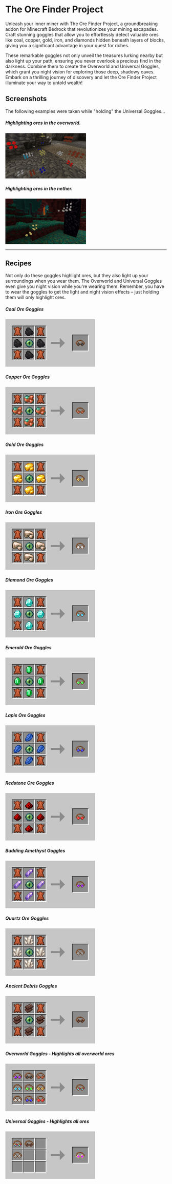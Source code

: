 The Ore Finder Project
===

Unleash your inner miner with The Ore Finder Project, a groundbreaking addon for Minecraft Bedrock that revolutionizes your mining escapades. Craft stunning goggles that allow you to effortlessly detect valuable ores like coal, copper, gold, iron, and diamonds hidden beneath layers of blocks, giving you a significant advantage in your quest for riches.

These remarkable goggles not only unveil the treasures lurking nearby but also light up your path, ensuring you never overlook a precious find in the darkness. Combine them to create the Overworld and Universal Goggles, which grant you night vision for exploring those deep, shadowy caves. Embark on a thrilling journey of discovery and let the Ore Finder Project illuminate your way to untold wealth!

Screenshots
---
The following examples were taken while "holding" the Universal Goggles...

##### Highlighting ores in the overworld.
<img src="/screenshots/overworld_example.png" alt="Look for ores in the overworld." width="50%" />

##### Highlighting ores in the nether.
<img src="/screenshots/nether_example.png" alt="Look for ores in the nether" width="50%" />

***
Recipes
---
Not only do these goggles highlight ores, but they also light up your surroundings when you wear them. The Overworld and Universal Goggles even give you night vision while you're wearing them. Remember, you have to wear the goggles to get the light and night vision effects – just holding them will only highlight ores.

##### Coal Ore Goggles
<img src="/screenshots/coal_ore_goggles_recipe.png" />

##### Copper Ore Goggles
<img src="/screenshots/copper_ore_goggles_recipe.png" />

##### Gold Ore Goggles
<img src="/screenshots/gold_ore_goggles_recipe.png" />

##### Iron Ore Goggles
<img src="/screenshots/iron_ore_goggles_recipe.png" />

##### Diamond Ore Goggles
<img src="/screenshots/diamond_ore_goggles_recipe.png" />

##### Emerald Ore Goggles
<img src="/screenshots/emerald_ore_goggles_recipe.png" />

##### Lapis Ore Goggles
<img src="/screenshots/lapis_ore_goggles_recipe.png" />

##### Redstone Ore Goggles
<img src="/screenshots/redstone_ore_goggles_recipe.png" />

##### Budding Amethyst Goggles
<img src="/screenshots/budding_amethyst_goggles_recipe.png" />

##### Quartz Ore Goggles
<img src="/screenshots/quartz_ore_goggles_recipe.png" />

##### Ancient Debris Goggles
<img src="/screenshots/ancient_debris_goggles_recipe.png" />

##### Overworld Goggles - Highlights all overworld ores
<img src="/screenshots/overworld_goggles_recipe.png" />

##### Universal Goggles - Highlights all ores
<img src="/screenshots/universal_goggles_recipe.png" />



